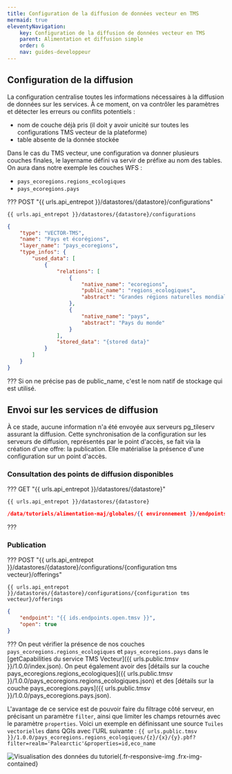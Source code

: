 ```yaml
---
title: Configuration de la diffusion de données vecteur en TMS
mermaid: true
eleventyNavigation:
    key: Configuration de la diffusion de données vecteur en TMS
    parent: Alimentation et diffusion simple
    order: 6
    nav: guides-developpeur
---
```



## Configuration de la diffusion

La configuration centralise toutes les informations nécessaires à la diffusion de données sur les services. À ce moment, on va contrôler les paramètres et détecter les erreurs ou conflits potentiels :

* nom de couche déjà pris (il doit y avoir unicité sur toutes les configurations TMS vecteur de la plateforme)
* table absente de la donnée stockée

Dans le cas du TMS vecteur, une configuration va donner plusieurs couches finales, le layername défini va servir de préfixe au nom des tables. On aura dans notre exemple les couches WFS :

* `pays_ecoregions.regions_ecologiques`
* `pays_ecoregions.pays`

??? POST "{{ urls.api_entrepot }}/datastores/{datastore}/configurations"

``` title="Contenu" 
{{ urls.api_entrepot }}/datastores/{datastore}/configurations
```

```json
{
    "type": "VECTOR-TMS",
    "name": "Pays et écorégions",
    "layer_name": "pays_ecoregions",
    "type_infos": {
        "used_data": [
            {
                "relations": [
                    {
                        "native_name": "ecoregions",
                        "public_name": "regions_ecologiques",
                        "abstract": "Grandes régions naturelles mondiales"
                    },
                    {
                        "native_name": "pays",
                        "abstract": "Pays du monde"
                    }
                ],
                "stored_data": "{stored data}"
            }
        ]
    }
}
```
???
Si on ne précise pas de public_name, c'est le nom natif de stockage qui est utilisé.

## Envoi sur les services de diffusion

À ce stade, aucune information n'a été envoyée aux serveurs pg_tileserv assurant la diffusion. Cette synchronisation de la configuration sur les serveurs de diffusion, représentés par le point d'accès, se fait via la création d'une offre: la publication. Elle matérialise la présence d'une configuration sur un point d'accès.

### Consultation des points de diffusion disponibles

??? GET "{{ urls.api_entrepot }}/datastores/{datastore}"

``` title="Contenu" 
{{ urls.api_entrepot }}/datastores/{datastore}
```

```json
/data/tutoriels/alimentation-maj/globales/{{ environnement }}/endpoints.json
```
???



### Publication

??? POST "{{ urls.api_entrepot }}/datastores/{datastore}/configurations/{configuration tms vecteur}/offerings"

``` title="Contenu" 
{{ urls.api_entrepot }}/datastores/{datastore}/configurations/{configuration tms vecteur}/offerings
```

```json
{
    "endpoint": "{{ ids.endpoints.open.tmsv }}",
    "open": true
}
```
???
On peut vérifier la présence de nos couches `pays_ecoregions.regions_ecologiques` et `pays_ecoregions.pays` dans le [getCapabilities du service TMS Vecteur]({{ urls.public.tmsv }}/1.0.0/index.json). On peut également avoir des [détails sur la couche pays_ecoregions.regions_ecologiques]({{ urls.public.tmsv }}/1.0.0/pays_ecoregions.regions_ecologiques.json) et des [détails sur la couche pays_ecoregions.pays]({{ urls.public.tmsv }}/1.0.0/pays_ecoregions.pays.json).

L'avantage de ce service est de pouvoir faire du filtrage côté serveur, en précisant un paramètre `filter`, ainsi que limiter les champs retournés avec le paramètre `properties`. Voici un exemple en définissant une source `Tuiles vectorielles` dans QGIs avec l'URL suivante : `{{ urls.public.tmsv }}/1.0.0/pays_ecoregions.regions_ecologiques/{z}/{x}/{y}.pbf?filter=realm='Palearctic'&properties=id,eco_name`

![Visualisation des données du tutoriel](/img/guides-developpeur/vecteur/alimentation-diffusion/qgis_tmsv_visualisation.png){.fr-responsive-img .frx-img-contained}